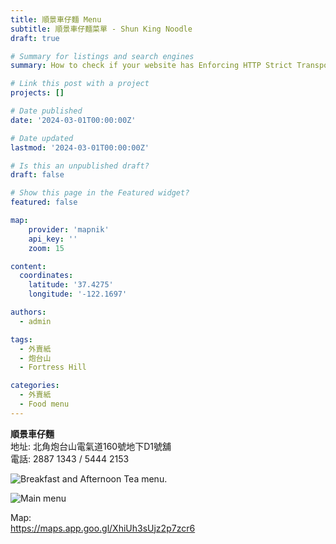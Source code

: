 ```yaml
---
title: 順景車仔麵 Menu
subtitle: 順景車仔麵菜單 - Shun King Noodle
draft: true

# Summary for listings and search engines
summary: How to check if your website has Enforcing HTTP Strict Transport Security

# Link this post with a project
projects: []

# Date published
date: '2024-03-01T00:00:00Z'

# Date updated
lastmod: '2024-03-01T00:00:00Z'

# Is this an unpublished draft?
draft: false

# Show this page in the Featured widget?
featured: false

map:
    provider: 'mapnik'
    api_key: ''
    zoom: 15

content:
  coordinates:
    latitude: '37.4275'
    longitude: '-122.1697'

authors:
  - admin

tags:
  - 外賣紙
  - 炮台山
  - Fortress Hill

categories:
  - 外賣紙
  - Food menu
---
```


**順景車仔麵**  
地址: 北角炮台山電氣道160號地下D1號舖  
電話: 2887 1343 / 5444 2153

![Breakfast and Afternoon Tea menu](https://mvrs.ioops.dev/2024/fortress-hill/20240223_143640.jpg "早餐和下午茶").  

![Main menu](https://mvrs.ioops.dev/2024/fortress-hill/20240223_143628.jpg "主食")

Map:  
https://maps.app.goo.gl/XhiUh3sUjz2p7zcr6